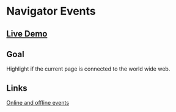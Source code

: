 # Navigator Events

## [Live Demo](https://codepen.io/borntofrappe/full/mdeVZQV)

## Goal

Highlight if the current page is connected to the world wide web.

## Links

[Online and offline events](https://developer.mozilla.org/en-US/docs/Web/API/NavigatorOnLine/Online_and_offline_events)

